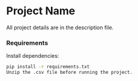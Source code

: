 # Project Name

All project details are in the description file.  

### Requirements  
Install dependencies:  
```bash
pip install -r requirements.txt
Unzip the .csv file before running the project.
